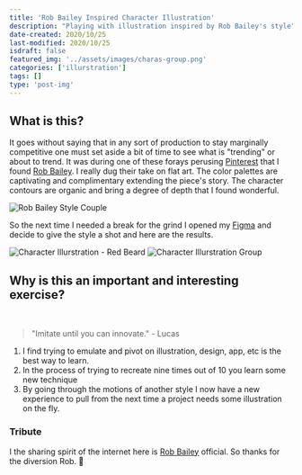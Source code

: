 ```yaml
---
title: 'Rob Bailey Inspired Character Illustration'
description: "Playing with illustration inspired by Rob Bailey's style"
date-created: 2020/10/25
last-modified: 2020/10/25
isdraft: false
featured_img: '../assets/images/charas-group.png'
categories: ['illurstration']
tags: []
type: 'post-img'
---
```


## What is this?

It goes without saying that in any sort of production to stay marginally competitive one must set aside a bit of time to see what is "trending" or about to trend. It was during one of these forays perusing [Pinterest](https://www.pinterest.com/) that I found [Rob Bailey](https://www.outlineartists.com/rob-bailey). I really dug their take on flat art. The color palettes are captivating and complimentary extending the piece's story. The character contours are organic and bring a degree of depth that I found wonderful.

![Rob Bailey Style Couple](/img/rob-bailey-post-imgs/rob-bailey-couple.jpg)

So the next time I needed a break for the grind I opened my [Figma](https://www.figma.com/) and decide to give the style a shot and here are the results.

![Character Illurstration - Red Beard](/img/rob-bailey-post-imgs/char-redbeard.png)
![Character Illurstration Group](/img/rob-bailey-post-imgs/charas-group.png)

## Why is this an important and interesting exercise?

<br/>

> "Imitate until you can innovate." - Lucas

1. I find trying to emulate and pivot on illustration, design, app, etc is the best way to learn.
2. In the process of trying to recreate nine times out of 10 you learn some new technique
3. By going through the motions of another style I now have a new experience to pull from the next time a project needs some illustration on the fly.

### Tribute

I the sharing spirit of the internet here is [Rob Bailey](https://www.outlineartists.com/rob-bailey) official. So thanks for the diversion Rob. 🍻
